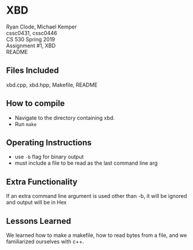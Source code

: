 # XBD
Ryan Clode, Michael Kemper  
cssc0431, cssc0446  
CS 530 Spring 2019    
Assignment #1, XBD  
README  

## Files Included
xbd.cpp, xbd.hpp, Makefile, README

## How to compile
* Navigate to the directory containing xbd.  
* Run `make`

## Operating Instructions
* use `-b` flag for binary output
* must include a file to be read as the last command line arg

## Extra Functionality
If an extra command line argument is used other than -b, it will be ignored and output will be in Hex

## Lessons Learned
We learned how to make a makefile, how to read bytes from a file, and we familiarized ourselves with c++.
